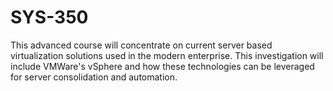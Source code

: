 # SYS-350
This advanced course will concentrate on current server based virtualization solutions used in the modern enterprise. This investigation will include VMWare's vSphere and how these technologies can be leveraged for server consolidation and automation.

